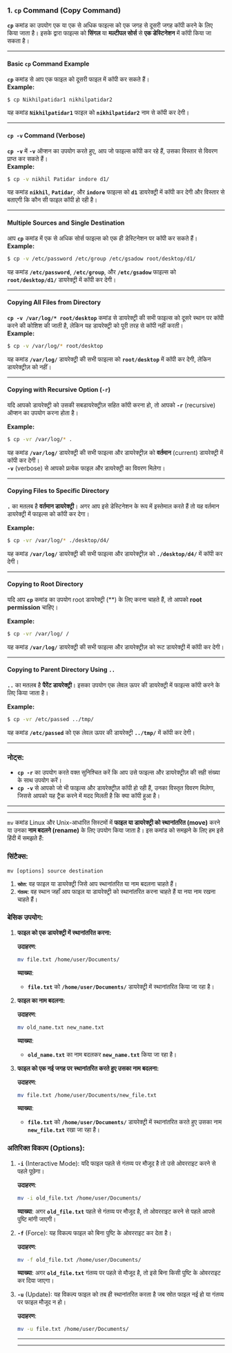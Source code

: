 ### **1. `cp` Command (Copy Command)**

**`cp`** कमांड का उपयोग एक या एक से अधिक फाइल्स को एक जगह से दूसरी जगह कॉपी करने के लिए किया जाता है। इसके द्वारा फाइल्स को **सिंगल** या **मल्टीपल सोर्स** से **एक डेस्टिनेशन** में कॉपी किया जा सकता है।

---

#### **Basic `cp` Command Example**  
**`cp`** कमांड से आप एक फाइल को दूसरी फाइल में कॉपी कर सकते हैं।  
**Example:**  
```bash
$ cp Nikhilpatidar1 nikhilpatidar2
```
यह कमांड **`Nikhilpatidar1`** फाइल को **`nikhilpatidar2`** नाम से कॉपी कर देगी।

---

#### **`cp -v` Command (Verbose)**  
**`cp -v`** में **`-v`** ऑप्शन का उपयोग करते हुए, आप जो फाइल्स कॉपी कर रहे हैं, उसका विस्तार से विवरण प्राप्त कर सकते हैं।  
**Example:**  
```bash
$ cp -v nikhil Patidar indore d1/
```
यह कमांड **`nikhil`**, **`Patidar`**, और **`indore`** फाइल्स को **`d1`** डायरेक्ट्री में कॉपी कर देगी और विस्तार से बताएगी कि कौन सी फाइल कॉपी हो रही है।

---

#### **Multiple Sources and Single Destination**

आप **`cp`** कमांड में एक से अधिक सोर्स फाइल्स को एक ही डेस्टिनेशन पर कॉपी कर सकते हैं।  
**Example:**
```bash
$ cp -v /etc/password /etc/group /etc/gsadow root/desktop/d1/
```
यह कमांड **`/etc/password`**, **`/etc/group`**, और **`/etc/gsadow`** फाइल्स को **`root/desktop/d1/`** डायरेक्ट्री में कॉपी कर देगी।

---

#### **Copying All Files from Directory**

**`cp -v /var/log/* root/desktop`** कमांड से डायरेक्ट्री की सभी फाइल्स को दूसरे स्थान पर कॉपी करने की कोशिश की जाती है, लेकिन यह डायरेक्ट्री को पूरी तरह से कॉपी नहीं करती।  
**Example:**  
```bash
$ cp -v /var/log/* root/desktop
```
यह कमांड **`/var/log/`** डायरेक्ट्री की सभी फाइल्स को **`root/desktop`** में कॉपी कर देगी, लेकिन डायरेक्ट्रीज़ को नहीं।

---

#### **Copying with Recursive Option (`-r`)**

यदि आपको डायरेक्ट्री को उसकी सबडायरेक्ट्रीज़ सहित कॉपी करना हो, तो आपको **`-r`** (recursive) ऑप्शन का उपयोग करना होता है।

**Example:**  
```bash
$ cp -vr /var/log/* .
```
यह कमांड **`/var/log/`** डायरेक्ट्री की सभी फाइल्स और डायरेक्ट्रीज़ को **वर्तमान** (current) डायरेक्ट्री में कॉपी कर देगी।  
**`-v`** (verbose) से आपको प्रत्येक फाइल और डायरेक्ट्री का विवरण मिलेगा।

---

#### **Copying Files to Specific Directory**

**`.`** का मतलब है **वर्तमान डायरेक्ट्री**। अगर आप इसे डेस्टिनेशन के रूप में इस्तेमाल करते हैं तो यह वर्तमान डायरेक्ट्री में फाइल्स को कॉपी कर देगा।

**Example:**  
```bash
$ cp -vr /var/log/* ./desktop/d4/
```
यह कमांड **`/var/log/`** डायरेक्ट्री की सभी फाइल्स और डायरेक्ट्रीज़ को **`./desktop/d4/`** में कॉपी कर देगी।

---

#### **Copying to Root Directory**

यदि आप **`cp`** कमांड का उपयोग root डायरेक्ट्री (**) के लिए करना चाहते हैं, तो आपको **root permission** चाहिए।

**Example:**  
```bash
$ cp -vr /var/log/ /
```
यह कमांड **`/var/log/`** डायरेक्ट्री की सभी फाइल्स और डायरेक्ट्रीज़ को रूट डायरेक्ट्री में कॉपी कर देगी।

---

#### **Copying to Parent Directory Using `..`**

**`..`** का मतलब है **पैरेंट डायरेक्ट्री**। इसका उपयोग एक लेवल ऊपर की डायरेक्ट्री में फाइल्स कॉपी करने के लिए किया जाता है।

**Example:**  
```bash
$ cp -vr /etc/passed ../tmp/
```
यह कमांड **`/etc/passed`** को एक लेवल ऊपर की डायरेक्ट्री **`../tmp/`** में कॉपी कर देगी।

---

### **नोट्स:**
- **`cp -r`** का उपयोग करते वक्त सुनिश्चित करें कि आप उसे फाइल्स और डायरेक्ट्रीज़ की सही संख्या के साथ उपयोग करें।  
- **`cp -v`** से आपको जो भी फाइल्स और डायरेक्ट्रीज़ कॉपी हो रही हैं, उनका विस्तृत विवरण मिलेगा, जिससे आपको यह ट्रैक करने में मदद मिलती है कि क्या कॉपी हुआ है।

---
---
`mv` कमांड Linux और Unix-आधारित सिस्टमों में **फाइल या डायरेक्ट्री को स्थानांतरित (move)** करने या उनका **नाम बदलने (rename)** के लिए उपयोग किया जाता है। इस कमांड को समझने के लिए हम इसे हिंदी में समझते हैं:

### सिंटैक्स:
```
mv [options] source destination
```

1. **`स्रोत`**: वह फाइल या डायरेक्ट्री जिसे आप स्थानांतरित या नाम बदलना चाहते हैं।
2. **`गंतव्य`**: वह स्थान जहाँ आप फाइल या डायरेक्ट्री को स्थानांतरित करना चाहते हैं या नया नाम रखना चाहते हैं।

### बेसिक उपयोग:

1. **फाइल को एक डायरेक्ट्री में स्थानांतरित करना:**

   **उदाहरण**:
   ```bash
   mv file.txt /home/user/Documents/
   ```

   **व्याख्या**: 
   - **`file.txt`** को **`/home/user/Documents/`** डायरेक्ट्री में स्थानांतरित किया जा रहा है।

2. **फाइल का नाम बदलना:**

   **उदाहरण**:
   ```bash
   mv old_name.txt new_name.txt
   ```

   **व्याख्या**: 
   - **`old_name.txt`** का नाम बदलकर **`new_name.txt`** किया जा रहा है।

3. **फाइल को एक नई जगह पर स्थानांतरित करते हुए उसका नाम बदलना:**

   **उदाहरण**:
   ```bash
   mv file.txt /home/user/Documents/new_file.txt
   ```

   **व्याख्या**: 
   - **`file.txt`** को **`/home/user/Documents/`** डायरेक्ट्री में स्थानांतरित करते हुए उसका नाम **`new_file.txt`** रखा जा रहा है।

### अतिरिक्त विकल्प (Options):

1. **`-i`** (Interactive Mode): यदि फाइल पहले से गंतव्य पर मौजूद है तो उसे ओवरराइट करने से पहले पूछेगा।

   **उदाहरण**:
   ```bash
   mv -i old_file.txt /home/user/Documents/
   ```

   **व्याख्या**: अगर **`old_file.txt`** पहले से गंतव्य पर मौजूद है, तो ओवरराइट करने से पहले आपसे पुष्टि मांगी जाएगी।

2. **`-f`** (Force): यह विकल्प फाइल को बिना पुष्टि के ओवरराइट कर देता है।

   **उदाहरण**:
   ```bash
   mv -f old_file.txt /home/user/Documents/
   ```

   **व्याख्या**: अगर **`old_file.txt`** गंतव्य पर पहले से मौजूद है, तो इसे बिना किसी पुष्टि के ओवरराइट कर दिया जाएगा।

3. **`-u`** (Update): यह विकल्प फाइल को तब ही स्थानांतरित करता है जब स्रोत फाइल नई हो या गंतव्य पर फाइल मौजूद न हो।

   **उदाहरण**:
   ```bash
   mv -u file.txt /home/user/Documents/

   ```
   ---
   ---

